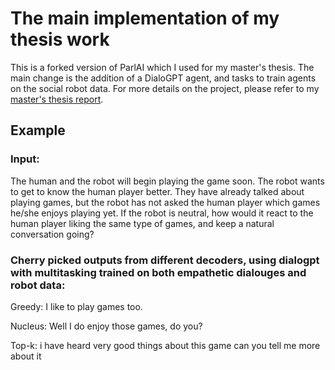 # The main implementation of my thesis work
This is a forked version of ParlAI which I used for my master's thesis. The main change is the addition of a DialoGPT agent, and tasks to train agents on the social robot data.
For more details on the project, please refer to my [master's thesis report](https://github.com/kasanari/ParlAIForSocialRobotTraining/blob/dialogpt/thesis_report_jakob_nyberg_final.pdf).
## Example

### Input:
The human and the robot will begin playing the game soon. The robot wants to get to know the human player better. They have already talked about playing games, but the robot has not asked the human player which games he/she enjoys playing yet. If the robot is neutral, how would it react to the human player liking the same type of games, and keep a natural conversation going?

### Cherry picked outputs from different decoders, using dialogpt with multitasking trained on both empathetic dialouges and robot data:

Greedy: I like to play games too.

Nucleus: Well I do enjoy those games, do you?

Top-k: i have heard very good things about this game can you tell me more about it
